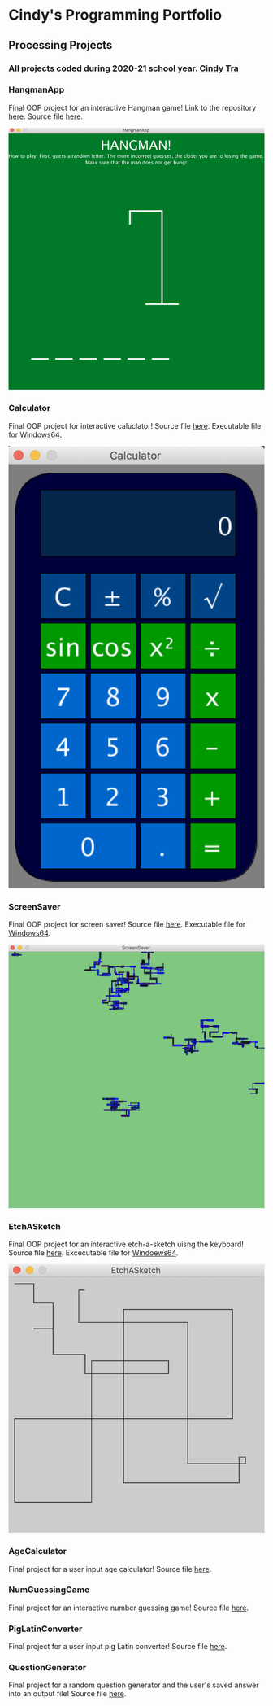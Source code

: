 # Cindy's Programming Portfolio

## Processing Projects

### All projects coded during 2020-21 school year. [Cindy Tra](mailto:cindydtra@gmail.com)

### HangmanApp
Final OOP project for an interactive Hangman game! Link to the repository [here](https://github.com/cindydtra/HangmanApp). Source file [here](https://github.com/cindydtra/HangmanApp/tree/main/src).

![Hangman](https://github.com/cindydtra/ProgrammingPortfolio2021/blob/gh-pages/Images/Hangman.png)

### Calculator
Final OOP project for interactive caluclator! Source file [here](https://github.com/cindydtra/ProgrammingPortfolio2021/tree/gh-pages/src/Calculator). Executable file for [Windows64](https://github.com/cindydtra/ProgrammingPortfolio2021/blob/gh-pages/src/Calculator/application.windows64.zip).

![Calculator](https://github.com/cindydtra/ProgrammingPortfolio2021/blob/gh-pages/Images/Calc.png?raw=true)

### ScreenSaver
Final OOP project for screen saver! Source file [here](https://github.com/cindydtra/ProgrammingPortfolio2021/tree/gh-pages/src/ScreenSaver). Executable file for [Windows64](https://github.com/cindydtra/ProgrammingPortfolio2021/tree/gh-pages/src/ScreenSaver/application.windows64).

![ScreenSaver](https://github.com/cindydtra/ProgrammingPortfolio2021/blob/gh-pages/Images/ScreenSaver.png?raw=true)

### EtchASketch
Final OOP project for an interactive etch-a-sketch uisng the keyboard! Source file [here](https://github.com/cindydtra/ProgrammingPortfolio2021/tree/gh-pages/src/EtchASketch). Excecutable file for [Windoews64](https://github.com/cindydtra/ProgrammingPortfolio2021/tree/gh-pages/src/EtchASketch/application.windows64).

![EtchASketch](https://github.com/cindydtra/ProgrammingPortfolio2021/blob/gh-pages/Images/EtchASketch.png?raw=true)

### AgeCalculator
Final project for a user input age calculator! Source file [here](https://github.com/cindydtra/ProgrammingPortfolio2021/tree/gh-pages/src/AgeCalculator).

### NumGuessingGame
Final project for an interactive number guessing game! Source file [here](https://github.com/cindydtra/ProgrammingPortfolio2021/tree/gh-pages/src/NumGuessingGame).

### PigLatinConverter
Final project for a user input pig Latin converter! Source file [here](https://github.com/cindydtra/ProgrammingPortfolio2021/tree/gh-pages/src/PigLatinConverter).

### QuestionGenerator
Final project for a random question generator and the user's saved answer into an output file! Source file [here](https://github.com/cindydtra/ProgrammingPortfolio2021/tree/gh-pages/src/QuestionGenerator).


